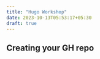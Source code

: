 ```yaml
---
title: "Hugo Workshop"
date: 2023-10-13T05:53:17+05:30
draft: true
---
```


## Creating your GH repo
